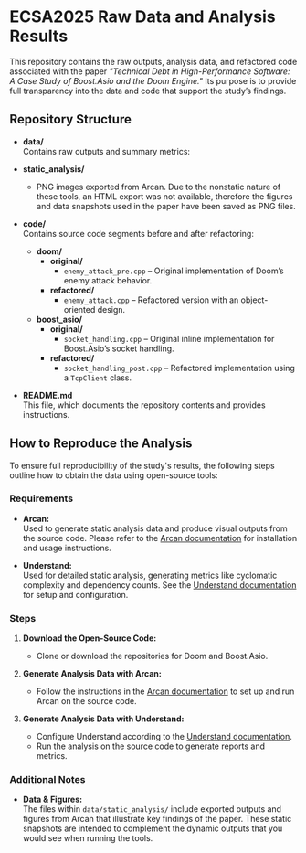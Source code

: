 # ECSA2025 Raw Data and Analysis Results

This repository contains the raw outputs, analysis data, and refactored code associated with the paper _"Technical Debt in High-Performance Software: A Case Study of Boost.Asio and the Doom Engine."_ Its purpose is to provide full transparency into the data and code that support the study’s findings.

## Repository Structure

- **data/**  
  Contains raw outputs and summary metrics:
- **static_analysis/**  
    - PNG images exported from Arcan. Due to the nonstatic nature of these tools, an HTML export was not available, therefore the figures and data snapshots used in the paper have been saved as PNG files.


- **code/**  
  Contains source code segments before and after refactoring:
  - **doom/**  
    - **original/**  
      - `enemy_attack_pre.cpp` – Original implementation of Doom’s enemy attack behavior.
    - **refactored/**  
      - `enemy_attack.cpp` – Refactored version with an object-oriented design.
  - **boost_asio/**  
    - **original/**  
      - `socket_handling.cpp` – Original inline implementation for Boost.Asio’s socket handling.
    - **refactored/**  
      - `socket_handling_post.cpp` – Refactored implementation using a `TcpClient` class.

- **README.md**  
  This file, which documents the repository contents and provides instructions.

## How to Reproduce the Analysis

To ensure full reproducibility of the study's results, the following steps outline how to obtain the data using open-source tools:

### Requirements

- **Arcan:**  
  Used to generate static analysis data and produce visual outputs from the source code. Please refer to the [Arcan documentation](https://docs.arcan.tech/2.9.0/) for installation and usage instructions.

- **Understand:**  
  Used for detailed static analysis, generating metrics like cyclomatic complexity and dependency counts. See the [Understand documentation](https://docs.scitools.com/) for setup and configuration.

### Steps

1. **Download the Open-Source Code:**
   - Clone or download the repositories for Doom and Boost.Asio.

2. **Generate Analysis Data with Arcan:**
   - Follow the instructions in the [Arcan documentation](https://docs.arcan.tech/2.9.0/) to set up and run Arcan on the source code.


3. **Generate Analysis Data with Understand:**
   - Configure Understand according to the [Understand documentation](https://docs.scitools.com/).
   - Run the analysis on the source code to generate reports and metrics.

### Additional Notes

- **Data & Figures:**  
  The files within `data/static_analysis/` include exported outputs and figures from Arcan that illustrate key findings of the paper. These static snapshots are intended to complement the dynamic outputs that you would see when running the tools.



